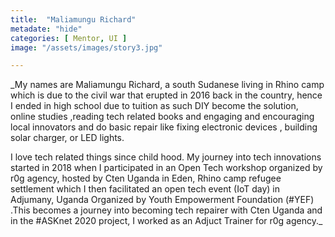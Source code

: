 ```yaml
---
title:  "Maliamungu Richard"
metadate: "hide"
categories: [ Mentor, UI ]
image: "/assets/images/story3.jpg"

---
```


 _My names are Maliamungu Richard, a south Sudanese living in Rhino camp which is due to the civil war that
erupted in 2016 back in the country, hence I ended in high school due to tuition as such DIY become the solution, online studies
,reading tech related books and engaging and encouraging local innovators and do basic repair like fixing electronic devices , building solar charger, or LED lights.

I love tech related things since child hood. My journey into tech innovations started in 2018 when I participated in an Open Tech workshop organized by r0g agency, hosted by Cten Uganda in Eden, Rhino camp refugee settlement which I then facilitated an open tech event (IoT day) in Adjumany, Uganda Organized by Youth Empowerment Foundation (#YEF) .This becomes a journey into becoming tech repairer with Cten Uganda and in the #ASKnet 2020 project, I worked as an Adjuct Trainer for r0g agency._
